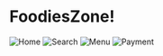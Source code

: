 # FoodiesZone!

![Home](https://github.com/Mitesh-gamer/webApp/assets/52858466/bd7d97bf-9624-482f-ab60-06f51fdd825e)
![Search](https://github.com/Mitesh-gamer/webApp/assets/52858466/20b2507a-04a9-43e5-a780-b179c5c3a6d2)
![Menu](https://github.com/Mitesh-gamer/webApp/assets/52858466/325eeed6-899e-44c5-806d-fd8e4f969415)
![Payment](https://github.com/Mitesh-gamer/webApp/assets/52858466/12ca97e9-4b5f-4dc2-b686-12ff2c9385d3)
